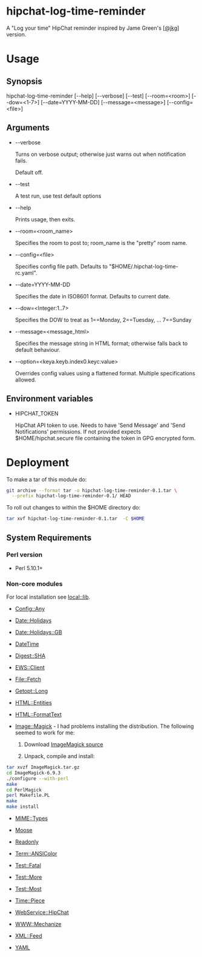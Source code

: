 # hipchat-log-time-reminder

A "Log your time" HipChat reminder inspired by Jame Green's
\[[@jkg](https://github.com/jkg)\] version.

# Usage

## Synopsis

hipchat-log-time-reminder \[--help\] \[--verbose\] \[--test\] \[--room=&lt;room>\] \[--dow=<1-7>\] \[--date=YYYY-MM-DD\] \[--message=&lt;message>\] \[--config=&lt;file>\]

## Arguments

- --verbose

    Turns on verbose output; otherwise just warns out when notification fails.

    Default off.

- --test

    A test run, use test default options

- --help

    Prints usage, then exits.

- --room=&lt;room\_name>

    Specifies the room to post to; room\_name is the "pretty" room name.

- --config=&lt;file>

    Specifies config file path. Defaults to "$HOME/.hipchat-log-time-rc.yaml".

- --date=YYYY-MM-DD

    Specifies the date in ISO8601 format. Defaults to current date.

- --dow=&lt;Integer:1..7>

    Specifies the DOW to treat as 1==Monday, 2==Tuesday, ... 7==Sunday

- --message=&lt;message\_html>

    Specifies the message string in HTML format; otherwise falls back to default
    behaviour.

- --option=&lt;keya.keyb.index0.keyc:value>

    Overrides config values using a flattened format. Multiple specifications
    allowed.


## Environment variables

- HIPCHAT\_TOKEN

    HipChat API token to use. Needs to have 'Send Message' and 'Send Notifications'
    permissions. If not provided expects $HOME/hipchat.secure file containing the
    token in GPG encrypted form.

# Deployment

To make a tar of this module do:

```bash
git archive --format tar -o hipchat-log-time-reminder-0.1.tar \
  --prefix hipchat-log-time-reminder-0.1/ HEAD
```

To roll out changes to within the $HOME directory do:

```bash
tar xvf hipchat-log-time-reminder-0.1.tar  -C $HOME
```

## System Requirements

### Perl version

- Perl 5.10.1+

### Non-core modules

For local installation see [local::lib](https://metacpan.org/pod/local::lib).

- [Config::Any](https://metacpan.org/pod/Config::Any)

- [Date::Holidays](https://metacpan.org/pod/Date::Holidays)

- [Date::Holidays::GB](https://metacpan.org/pod/Date::Holidays::GB)

- [DateTime](https://metacpan.org/pod/DateTime)

- [Digest::SHA](https://metacpan.org/pod/Digest::SHA)

- [EWS::Client](https://metacpan.org/pod/EWS::Client)

- [File::Fetch](https://metacpan.org/pod/File::Fetch)

- [Getopt::Long](https://metacpan.org/pod/Getopt::Long)

- [HTML::Entities](https://metacpan.org/pod/HTML::Entities)

- [HTML::FormatText](https://metacpan.org/pod/HTML::FormatText)

- [Image::Magick](https://metacpan.org/pod/Image::Magick) - I had problems
installing the distribution. The following seemed to work for me:

  1. Download [ImageMagick source](http://www.imagemagick.org/download/ImageMagick.tar.gz)

  2. Unpack, compile and install:

```bash
tar xvzf ImageMagick.tar.gz
cd ImageMagick-6.9.3
./configure --with-perl
make
cd PerlMagick
perl Makefile.PL
make
make install
```

- [MIME::Types](https://metacpan.org/pod/MIME::Types)

- [Moose](https://metacpan.org/pod/Moose)

- [Readonly](https://metacpan.org/pod/Readonly)

- [Term::ANSIColor](https://metacpan.org/pod/Term::ANSIColor)

- [Test::Fatal](https://metacpan.org/pod/Test::Fatal)

- [Test::More](https://metacpan.org/pod/Test::More)

- [Test::Most](https://metacpan.org/pod/Test::Most)

- [Time::Piece](https://metacpan.org/pod/Time::Piece)

- [WebService::HipChat](https://metacpan.org/pod/WebService::HipChat)

- [WWW::Mechanize](https://metacpan.org/pod/WWW::Mechanize)

- [XML::Feed](https://metacpan.org/pod/XML::Feed)

- [YAML](https://metacpan.org/pod/YAML)
